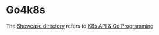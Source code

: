 # Go4k8s

The [Showcase directory](https://github.com/stefanhans/Go4k8s/tree/master/Showcase) refers to [K8s API & Go Programming](http://go-talks.appspot.com/github.com/stefanhans/go-present/slides/Kubernetes/IntroductionIntoClient-Go.slide#1) 
